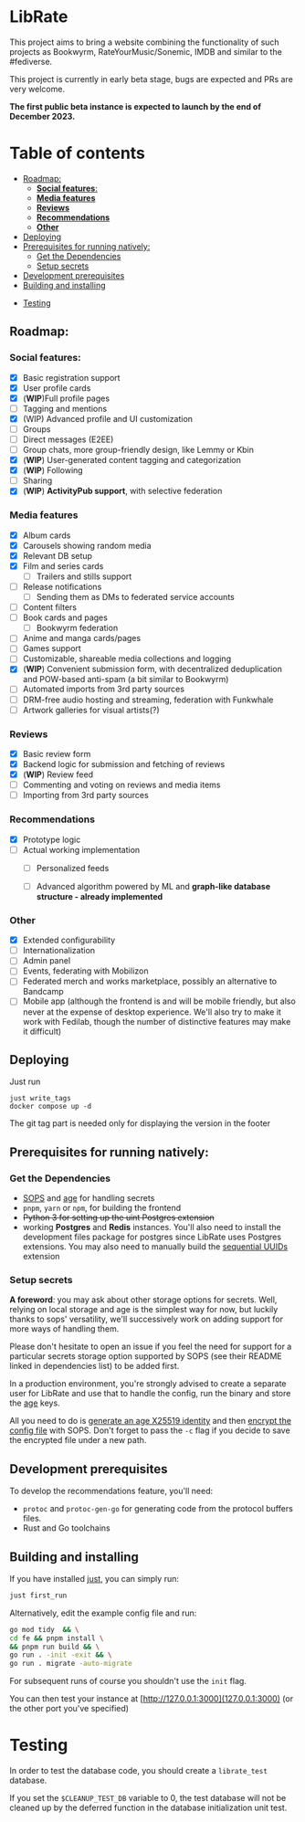 # LibRate

This project aims to bring a website combining the functionality of such projects as Bookwyrm, RateYourMusic/Sonemic, IMDB and similar to the #fediverse. 

This project is currently in early beta stage, bugs are expected and PRs are very welcome.

**The first public beta instance is expected to launch by the end of December 2023.**

# Table of contents
<!-- toc -->

  * [Roadmap:](#roadmap)
    + [**Social features**:](#social-features)
    + [**Media features**](#media-features)
    + [**Reviews**](#reviews)
    + [**Recommendations**](#recommendations)
    + [**Other**](#other)
  * [Deploying](#deploying)
  * [Prerequisites for running natively:](#prerequisites-for-running-natively)
    + [Get the Dependencies](#get-the-dependencies)
    + [Setup secrets](#setup-secrets)
  * [Development prerequisites](#development-prerequisites)
  * [Building and installing](#building-and-installing)
- [Testing](#testing)

<!-- tocstop -->

## Roadmap:

### **Social features**:
  - [x] Basic registration support
  - [x] User profile cards
  - [x] (**WIP**)Full profile pages
  - [ ] Tagging and mentions
  - [x] (WIP) Advanced profile and UI customization
  - [ ] Groups
  - [ ] Direct messages (E2EE)
  - [ ] Group chats, more group-friendly design, like Lemmy or Kbin
  - [x] (**WIP**) User-generated content tagging and categorization
  - [x] (**WIP**) Following
  - [ ] Sharing
  - [x] (**WIP**) **ActivityPub support**, with selective federation
### **Media features**
  - [x] Album cards
  - [x] Carousels showing random media 
  - [x] Relevant DB setup
  - [x] Film and series cards
    - [ ] Trailers and stills support
  - [ ] Release notifications
    - [ ] Sending them as DMs to federated service accounts
  - [ ] Content filters
  - [ ] Book cards and pages
    - [ ] Bookwyrm federation
  - [ ] Anime and manga cards/pages
  - [ ] Games support
  - [ ] Customizable, shareable media collections and logging
  - [x] (**WIP**) Convenient submission form, with decentralized deduplication and POW-based anti-spam (a bit similar to Bookwyrm)
  - [ ] Automated imports from 3rd party sources
  - [ ] DRM-free audio hosting and streaming, federation with Funkwhale
  - [ ] Artwork galleries for visual artists(?)
  ### **Reviews**
  - [x] Basic review form
  - [x] Backend logic for submission and fetching of reviews
  - [x] (**WIP**) Review feed
  - [ ] Commenting and voting on reviews and media items
  - [ ] Importing from 3rd party sources

### **Recommendations**
  - [x] Prototype logic
  - [ ] Actual working implementation
    - [ ] Personalized feeds
    - [ ] Advanced algorithm powered by ML and **graph-like database structure - already implemented**


### **Other**
  - [x] Extended configurability
  - [ ] Internationalization
  - [ ] Admin panel
  - [ ] Events, federating with Mobilizon
  - [ ] Federated merch and works marketplace, possibly an alternative to Bandcamp
  - [ ] Mobile app (although the frontend is and will be mobile friendly, but also never at the expense of desktop experience. We'll also try to make it work with Fedilab, though the number of distinctive features may make it difficult)

## Deploying

Just run
```
just write_tags
docker compose up -d
```

The git tag part is needed only for displaying the version in the footer

## Prerequisites for running natively:

### Get the Dependencies

- [SOPS](https://github.com/getsops/sops) and [age](https://github.com/FiloSottile/age) for handling secrets
- `pnpm`, `yarn` or `npm`, for building the frontend
- ~~Python 3 for setting up the uint Postgres extension~~
- working **Postgres** and **Redis** instances. You'll also need to install the development files package for postgres since LibRate uses Postgres extensions. You may also need to manually build the [sequential UUIDs](https://github.com/tvondra/sequential-uuids/) extension


### Setup secrets

**A foreword**: you may ask about other storage options for secrets. 
Well, relying on local storage and age is the simplest way for now, but luckily
thanks to sops' versatility, we'll successively work on adding support for more ways of handling them.

Please don't hesitate to open an issue if you feel the need for support for a particular secrets storage option supported by SOPS (see their README linked in dependencies list) to be added first.

In a production environment, you're strongly advised to create a separate user for LibRate 
and use that to handle the config, run the binary and store the
[age](https://github.com/FiloSottile/age) keys. 

All you need to do is [generate an age X25519 identity](https://github.com/FiloSottile/age)
and then [encrypt the config file](https://github.com/getsops/sops#22encrypting-using-age)
with SOPS. Don't forget to pass the `-c` flag if you decide to save the encrypted file under a new path.


## Development prerequisites

To develop the recommendations feature, you'll need:

- `protoc` and `protoc-gen-go` for generating code from the protocol buffers files.
- Rust and Go toolchains

## Building and installing

If you have installed [just](https://github.com/casey/just), you can simply run:
```sh
just first_run
```
Alternatively, edit the example config file and run:
```sh
go mod tidy  && \
cd fe && pnpm install \
&& pnpm run build && \
go run . -init -exit && \
go run . migrate -auto-migrate
```

For subsequent runs of course you shouldn't use the `init` flag.

You can then test your instance at [http://127.0.0.1:3000](127.0.0.1:3000) (or the other port you've specified)

# Testing

In order to test the database code, you should create a `librate_test` database.

If you set the `$CLEANUP_TEST_DB` variable to 0, the test database will not be cleaned up by the deferred function in the database initialization unit test.
